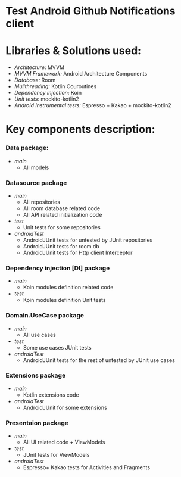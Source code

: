 # Test Android Github Notifications client

# Libraries & Solutions used:
  - *Architecture*: MVVM
  - *MVVM Framework:* Android Architecture Components
  - *Database:* Room
  - *Mulithreading:* Kotlin Couroutines
  - *Dependency injection:* Koin
  - *Unit tests:* mockito-kotlin2 
  - *Android Instrumental tests:* Espresso + Kakao + mockito-kotlin2
  
# Key components description: 

### Data package:
- *main* 
  * All models
### Datasource package
 - *main* 
   * All repositories 
   * All room database related code
   * All API related initialization code
 - *test* 
   * Unit tests for some repositories
 - *androidTest* 
   * AndroidJUnit tests for untested by JUnit repositories 
   * AndroidJUnit tests for room db
   * AndroidJUnit tests for Http client Interceptor
### Dependency injection [DI] package
- *main* 
   * Koin modules definition related code
- *test* 
  * Koin modules definition Unit tests
### Domain.UseCase package
- *main*
  * All use cases 
- *test*
  * Some use cases JUnit tests
- *androidTest*
  * AndroidJUnit tests for the rest of untested by JUnit use cases
### Extensions package
- *main*
  * Kotlin extensions code
- *androidTest*
  * AndroidJUnit for some extensions
### Presentaion package
- *main*
  * All UI related code + ViewModels
- *test*
  * JUnit tests for ViewModels
- *androidTest*
  * Espresso+ Kakao tests for Activities and Fragments


